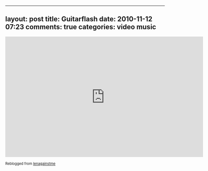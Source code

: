 
---
layout: post
title: Guitarflash
date: 2010-11-12 07:23
comments: true
categories: video music
---

<iframe title="YouTube video player" class="youtube-player" type="text/html" width="625" height="381" src="http://www.youtube.com/embed/MvF8XWr17nw" frameborder="0"></iframe>

<span style='font-size: .8em;'>Reblogged from <a href='http://lenagainstme.tumblr.com/post/1547335936/i-love-this-a-graphic-representation-of-a-solo'>lenagainstme</a>


